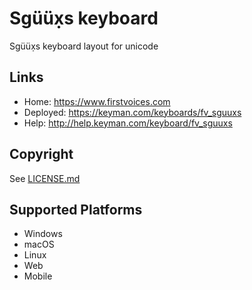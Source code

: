 Sgüüx̣s keyboard
==============

Sgüüx̣s keyboard layout for unicode

Links
-----
* Home:     <https://www.firstvoices.com>
 * Deployed: <https://keyman.com/keyboards/fv_sguuxs>
 * Help:     <http://help.keyman.com/keyboard/fv_sguuxs>
 

Copyright
---------
See [LICENSE.md](LICENSE.md)

Supported Platforms
-------------------
 * Windows
 * macOS
 * Linux
 * Web
 * Mobile

